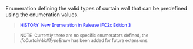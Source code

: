 ﻿Enumeration defining the valid types of curtain wall that can be predefined using the enumeration values.

> <small><font color="#0000ff">HISTORY&nbsp;
New Enumeration in Release&nbsp;IFC2x Edition 3</font></small>

> <small>NOTE &nbsp;Currently there
are no specific enumerators defined, the <i>IfcCurtainWallTypeEnum</i>
has
been added for future extensions.</small>
